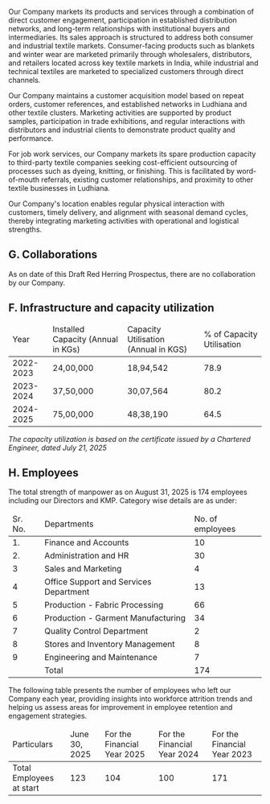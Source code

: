 Our Company markets its products and services through a combination of direct customer engagement, participation in established distribution networks, and long-term relationships with institutional buyers and intermediaries. Its sales approach is structured to address both consumer and industrial textile markets. Consumer-facing products such as blankets and winter wear are marketed primarily through wholesalers, distributors, and retailers located across key textile markets in India, while industrial and technical textiles are marketed to specialized customers through direct channels.

Our Company maintains a customer acquisition model based on repeat orders, customer references, and established networks in Ludhiana and other textile clusters. Marketing activities are supported by product samples, participation in trade exhibitions, and regular interactions with distributors and industrial clients to demonstrate product quality and performance.

For job work services, our Company markets its spare production capacity to third-party textile companies seeking cost-efficient outsourcing of processes such as dyeing, knitting, or finishing. This is facilitated by word-of-mouth referrals, existing customer relationships, and proximity to other textile businesses in Ludhiana.

Our Company's location enables regular physical interaction with customers, timely delivery, and alignment with seasonal demand cycles, thereby integrating marketing activities with operational and logistical strengths.

## G. Collaborations

As on date of this Draft Red Herring Prospectus, there are no collaboration by our Company.

## F. Infrastructure and capacity utilization

<table><thead><tr><td>Year</td><td>Installed Capacity (Annual in KGs)</td><td>Capacity Utilisation (Annual in KGS)</td><td>% of Capacity Utilisation</td></tr></thead><tbody><tr><td>2022-2023</td><td>24,00,000</td><td>18,94,542</td><td>78.9</td></tr><tr><td>2023-2024</td><td>37,50,000</td><td>30,07,564</td><td>80.2</td></tr><tr><td>2024-2025</td><td>75,00,000</td><td>48,38,190</td><td>64.5</td></tr></tbody></table>

*The capacity utilization is based on the certificate issued by a Chartered Engineer, dated July 21, 2025*

## H. Employees

The total strength of manpower as on August 31, 2025 is 174 employees including our Directors and KMP. Category wise details are as under:

<table><thead><tr><td>Sr. No.</td><td>Departments</td><td>No. of employees</td></tr></thead><tbody><tr><td>1.</td><td>Finance and Accounts</td><td>10</td></tr><tr><td>2.</td><td>Administration and HR</td><td>30</td></tr><tr><td>3</td><td>Sales and Marketing</td><td>4</td></tr><tr><td>4</td><td>Office Support and Services Department</td><td>13</td></tr><tr><td>5</td><td>Production - Fabric Processing</td><td>66</td></tr><tr><td>6</td><td>Production - Garment Manufacturing</td><td>34</td></tr><tr><td>7</td><td>Quality Control Department</td><td>2</td></tr><tr><td>8</td><td>Stores and Inventory Management</td><td>8</td></tr><tr><td>9</td><td>Engineering and Maintenance</td><td>7</td></tr><tr><td></td><td>Total</td><td>174</td></tr></tbody></table>

The following table presents the number of employees who left our Company each year, providing insights into workforce attrition trends and helping us assess areas for improvement in employee retention and engagement strategies.

<table><thead><tr><td>Particulars</td><td>June 30, 2025</td><td>For the Financial Year 2025</td><td>For the Financial Year 2024</td><td>For the Financial Year 2023</td></tr></thead><tbody><tr><td>Total Employees at start</td><td>123</td><td>104</td><td>100</td><td>171</td></tr></tbody></table>